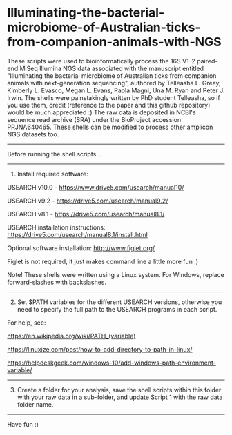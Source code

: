 # Illuminating-the-bacterial-microbiome-of-Australian-ticks-from-companion-animals-with-NGS

These scripts were used to bioinformatically process the 16S V1-2 paired-end MiSeq Illumina NGS data associated with the manuscript entitled "Illuminating the bacterial microbiome of Australian ticks from companion animals with next-generation sequencing", authored by Telleasha L. Greay, Kimberly L. Evasco, Megan L. Evans, Paola Magni, Una M. Ryan and Peter J. Irwin. The shells were painstakingly written by PhD student Telleasha, so if you use them, credit (reference to the paper and this github repository) would be much appreciated :) The raw data is deposited in NCBI's sequence read archive (SRA) under the BioProject accession PRJNA640465. These shells can be modified to process other amplicon NGS datasets too.

--------------------------------------------------------------------------------------------------------------------------------------------------------------------

Before running the shell scripts...

--------------------------------------------------------------------------------------------------------------------------------------------------------------------

1. Install required software:

USEARCH v10.0 - https://www.drive5.com/usearch/manual10/

USEARCH v9.2 - https://drive5.com/usearch/manual9.2/

USEARCH v8.1 - https://drive5.com/usearch/manual8.1/

USEARCH installation instructions: https://drive5.com/usearch/manual8.1/install.html

Optional software installation: http://www.figlet.org/

Figlet is not required, it just makes command line a little more fun :) 

Note! These shells were written using a Linux system. For Windows, replace forward-slashes with backslashes.

--------------------------------------------------------------------------------------------------------------------------------------------------------------------

2. Set $PATH variables for the different USEARCH versions, otherwise you need to specify the full path to the USEARCH programs in each script. 

For help, see:

https://en.wikipedia.org/wiki/PATH_(variable)

https://linuxize.com/post/how-to-add-directory-to-path-in-linux/

https://helpdeskgeek.com/windows-10/add-windows-path-environment-variable/

--------------------------------------------------------------------------------------------------------------------------------------------------------------------

3. Create a folder for your analysis, save the shell scripts within this folder with your raw data in a sub-folder, and update Script 1 with the raw data folder name.

--------------------------------------------------------------------------------------------------------------------------------------------------------------------

Have fun :) 
